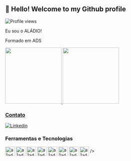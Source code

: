 ## 👋 Hello! Welcome to my Github profile

<p align="left"> <img src="https://komarev.com/ghpvc/?username=a1ad10&color=yellow" alt="Profile views" /> </p>

Eu sou o ALÁDIO!

Formado em ADS

<dvi>
  <a href="https://github.com/a1ad10">
  <img height="180em" src="https://github-readme-stats.vercel.app/api?username=a1ad10&show_icons=true&theme=gh-light-mode-only"/> 
  <img height="180em" src="https://github-readme-stats.vercel.app/api/top-langs/?username=a1ad10&layout=compact&theme=gh-light-mode-only"/>
</div>

### Contato

[![Linkedin](https://img.shields.io/badge/LinkedIn-0077B5?style=for-the-badge&logo=linkedin&logoColor=white)](https://www.linkedin.com/in/al%C3%A1dio-junior285)

### Ferramentas e Tecnologias

<div>
  
  <img align="center" alt="a1ad10-html" height="30" widht="40" src="https://cdn.jsdelivr.net/gh/devicons/devicon/icons/html5/html5-original.svg"/>
  <img align="center" alt="a1ad10-html" height="30" widht="40" src="https://cdn.jsdelivr.net/gh/devicons/devicon/icons/css3/css3-original.svg"/>
  <img align="center" alt="a1ad10-html" height="30" widht="40" src="https://cdn.jsdelivr.net/gh/devicons/devicon/icons/javascript/javascript-original.svg"/>
  <img align="center" alt="a1ad10-html" height="30" widht="40" src="https://cdn.jsdelivr.net/gh/devicons/devicon/icons/typescript/typescript-original.svg"/>
  <img align="center" alt="a1ad10-html" height="30" widht="40" src="https://cdn.jsdelivr.net/gh/devicons/devicon@latest/icons/bootstrap/bootstrap-original.svg"/>
  <img align="center" alt="a1ad10-html" height="30" widht="40" src="https://cdn.jsdelivr.net/gh/devicons/devicon/icons/react/react-original.svg"/> 
  <img align="center" alt="a1ad10-html" height="30" widht="40" src="https://cdn.jsdelivr.net/gh/devicons/devicon@latest/icons/sass/sass-original.svg"/>
  <img align="center" alt="a1ad10-html" height="30" widht="40" src="https://cdn.jsdelivr.net/gh/devicons/devicon@latest/icons/tailwindcss/tailwindcss-original.svg"/>
          />
            
          

  

